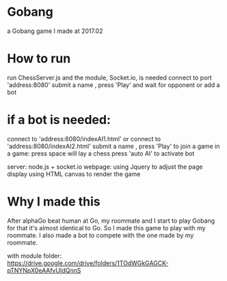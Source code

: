 # Gobang
a Gobang game I made at 2017.02

# How to run
  run ChessServer.js and the module, Socket.io, is needed
  connect to port 'address:8080'
  submit a name , press 'Play' and wait for opponent
  or add a bot

# if a bot is needed:
  connect to 'address:8080/indexAI1.html'
  or connect to 'address:8080/indexAI2.html'
  submit a name , press 'Play' to join a game
  in a game:
  press space will lay a chess
  press 'auto AI' to activate bot
  
server: node.js + socket.io
webpage:
using Jquery to adjust the page display
using HTML canvas to render the game

# Why I made this
After alphaGo beat human at Go, my roommate and I start to play Gobang for that it's almost identical to Go. So I made this game to play with my roommate. I also made a bot to compete with the one made by my roommate.

with module folder:
https://drive.google.com/drive/folders/1TOdWGkGAGCK-pTNYNpX0eAAfvUIdQnnS
